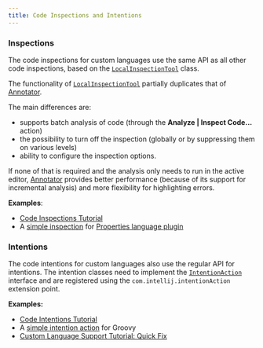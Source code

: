 ```yaml
---
title: Code Inspections and Intentions
---
```

<!-- Copyright 2000-2020 JetBrains s.r.o. and other contributors. Use of this source code is governed by the Apache 2.0 license that can be found in the LICENSE file. -->

### Inspections

The code inspections for custom languages use the same API as all other code inspections, based on the
[`LocalInspectionTool`](upsource:///platform/analysis-api/src/com/intellij/codeInspection/LocalInspectionTool.java)
class.

The functionality of
[`LocalInspectionTool`](upsource:///platform/analysis-api/src/com/intellij/codeInspection/LocalInspectionTool.java)
partially duplicates that of
[Annotator](syntax_highlighting_and_error_highlighting.md#annotator).

The main differences are:
- supports batch analysis of code (through the **Analyze \| Inspect Code...** action)
- the possibility to turn off the inspection (globally or by suppressing them on various levels) 
- ability to configure the inspection options.

If none of that is required and the analysis only needs to run in the active editor,
[Annotator](syntax_highlighting_and_error_highlighting.md#annotator)
provides better performance (because of its support for incremental analysis) and more flexibility for highlighting errors.

**Examples**:
- [Code Inspections Tutorial](/tutorials/code_inspections.md)
- A [simple inspection](upsource:///plugins/properties/properties-psi-impl/src/com/intellij/codeInspection/TrailingSpacesInPropertyInspection.java) for [Properties language plugin](upsource:///plugins/properties/)


### Intentions

The code intentions for custom languages also use the regular API for intentions.
The intention classes need to implement the
[`IntentionAction`](upsource:///platform/analysis-api/src/com/intellij/codeInsight/intention/IntentionAction.java)
interface and are registered using the `com.intellij.intentionAction` extension point.

**Examples:**
- [Code Intentions Tutorial](/tutorials/code_intentions.md)
- A [simple intention action](upsource:///plugins/groovy/src/org/jetbrains/plugins/groovy/intentions/control/SplitIfIntention.java) for Groovy
- [Custom Language Support Tutorial: Quick Fix](/tutorials/custom_language_support/quick_fix.md)
